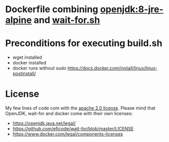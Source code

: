 # Dockerfile combining [openjdk:8-jre-alpine](https://hub.docker.com/_/openjdk) and [wait-for.sh](https://github.com/eficode/wait-for)


# Preconditions for executing build.sh

- wget installed
- docker installed
- docker runs without sudo https://docs.docker.com/install/linux/linux-postinstall/

# License

My few lines of code com with the [apache 2.0 license](LICENSE).
Please mind that OpenJDK, wait-for and docker come with their own licenses:

- https://openjdk.java.net/legal/
- https://github.com/eficode/wait-for/blob/master/LICENSE
- https://www.docker.com/legal/components-licenses